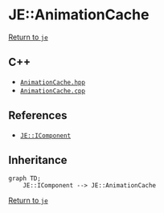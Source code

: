 # JE::AnimationCache

[Return to `je`](/docs/je.md)

## C++

- [`AnimationCache.hpp`](/src/je/AnimationCache.hpp)
- [`AnimationCache.cpp`](/src/je/AnimationCache.cpp)

## References

- [`JE::IComponent`](/docs/je/IComponent.md)

## Inheritance

```mermaid
graph TD;
    JE::IComponent --> JE::AnimationCache
```

[Return to `je`](/docs/je.md)